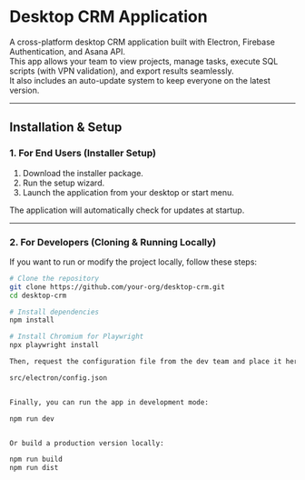 # Desktop CRM Application

A cross-platform desktop CRM application built with Electron, Firebase Authentication, and Asana API.  
This app allows your team to view projects, manage tasks, execute SQL scripts (with VPN validation), and export results seamlessly.  
It also includes an auto-update system to keep everyone on the latest version.

---

## Installation & Setup

### 1. For End Users (Installer Setup)
1. Download the installer package.
2. Run the setup wizard.
3. Launch the application from your desktop or start menu.

The application will automatically check for updates at startup.

---

### 2. For Developers (Cloning & Running Locally)

If you want to run or modify the project locally, follow these steps:

```bash
# Clone the repository
git clone https://github.com/your-org/desktop-crm.git
cd desktop-crm

# Install dependencies
npm install

# Install Chromium for Playwright
npx playwright install

Then, request the configuration file from the dev team and place it here:

src/electron/config.json


Finally, you can run the app in development mode:

npm run dev


Or build a production version locally:

npm run build
npm run dist
